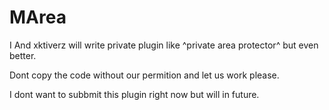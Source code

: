 MArea
=====

I And xktiverz will write private plugin like ^private area protector^ but even better.

Dont copy the code without our permition and let us work please.


I dont want to subbmit this plugin right now but will in future.
